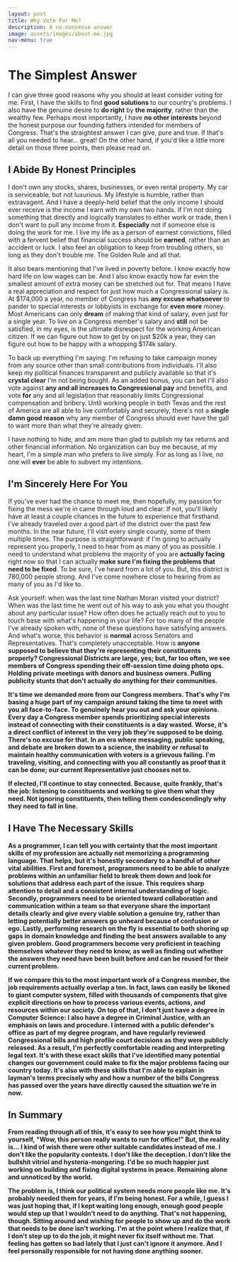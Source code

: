 ```yaml
---
layout: post
title: Why Vote For Me?
description: A no-nonsense answer
image: assets/images/about-me.jpg
nav-menu: true
---
```


<h1>The Simplest Answer</h1>

I can give three good reasons why you should at least consider voting for me. First, I have the skills to find <b>good solutions</b> to our country's problems. I also have the genuine desire to <b>do right</b> by <b>the majority</b>, rather than the wealthy few. Perhaps most importantly, I have <b>no other interests</b> beyond the honest purpose our founding fathers intended for members of Congress. That's the straightest answer I can give, pure and true. If that's all you needed to hear... great! On the other hand, if you'd like a little more detail on those three points, then please read on.

<h2>I Abide By Honest Principles</h2>

I don't own any stocks, shares, businesses, or even rental property. My car is serviceable, but not luxurious. My lifestyle is humble, rather than extravagent. And I have a deeply-held belief that the only income I should ever receive is the income I earn with my own two hands. If I'm not doing something that directly and logically translates to either work or trade, then I don't want to pull any income from it. <b>Especially</b> not if someone else is doing the work for me. I live my life as a person of earnest convictions, filled with a fervent belief that financial success should be <b>earned</b>, rather than an accident or luck. I also feel an obligation to keep from troubling others, so long as they don't trouble me. The Golden Rule and all that.

It also bears mentioning that I've lived in poverty before. I know exactly how hard life on low wages can be. And I also know exactly how far even the smallest amount of extra money can be stretched out for. That means I have a real appreciation and respect for just how much a Congressional salary is. At $174,000 a year, no member of Congress has <b>any excuse whatsoever</b> to pander to special interests or lobbyists in exchange for <b>even more</b> money. Most Americans can only <b>dream</b> of making that kind of salary, even just for a single year. To live on a Congress member's salary and <b>still</b> not be satisfied, in my eyes, is the ultimate disrespect for the working American citizen. If we can figure out how to get by on just $20k a year, they can figure out how to be happy with a whopping $174k salary.

To back up everything I'm saying: I'm refusing to take campaign money from any source other than small contributions from individuals. I'll also keep my political finances transparent and publicly available so that it's <b>crystal clear</b> I'm not being bought. As an added bonus, you can bet I'll also vote against <b>any and all increases to Congressional pay</b> and benefits, and vote <b>for</b> any and all legislation that reasonably limits Congressional compensation and bribery. Until working people in both Texas and the rest of America are all able to live comfortably and securely, there's not a <b>single damn good reason</b> why any member of Congress should ever have the gall to want more than what they're already given.

I have nothing to hide, and am more than glad to publish my tax returns and other financial information. No organization can buy me because, at my heart, I'm a simple man who prefers to live simply. For as long as I live, no one will <b>ever</b> be able to subvert my intentions.

<h2>I'm Sincerely Here For You</h2>

If you've ever had the chance to meet me, then hopefully, my passion for fixing the mess we're in came through loud and clear. If not, you'll likely have at least a couple chances in the future to experience that firsthand. I've already traveled over a good part of the district over the past few months. In the near future, I'll visit every single county, some of them multiple times. The purpose is straightforward: if I'm going to actually represent you properly, I need to hear from as many of you as possible. I need to understand what problems the majority of you are <b>actually facing</b> right now so that I can actually <b>make sure I'm fixing the problems that need to be fixed</b>. To be sure, I've heard from a lot of you. But, this district is 780,000 people strong. And I've come nowhere close to hearing from as many of you as I'd like to.

Ask yourself: when was the last time Nathan Moran visited your district? When was the last time he went out of his way to ask you what you thought about any particular issue? How often does he actually reach out to you to touch base with what's happening in your life? For too many of the people I've already spoken with, none of these questions have satisfying answers. And what's worse, this behavior is <b>normal</b> across Senators and Representatives. That's completely unacceptable. How is <b>anyone<b/> supposed to believe that they're representing their constituents properly? Congressional Districts are large, yes; but, far too often, we see members of Congress spending their off-session time doing photo ops. Holding private meetings with donors and business owners. Pulling publicity stunts that don't actually do anything for their communities.

It's time we demanded more from our Congress members. That's why I'm basing a huge part of my campaign around taking the time to meet with you all face-to-face. To genuinely <b>hear you out and ask your opinions</b>. Every day a Congress member spends <b>prioritizing special interests</b> instead of <b>connecting with their constituents</b> is a day wasted. Worse, it's a direct <b>conflict of interest</b> in the very job <b>they're supposed to be doing</b>. There's no excuse for that. In an era where messaging, public speaking, and debate are broken down to a science, the inability or refusal to maintain healthy communication with voters is a <b>grievous failing</b>. I'm traveling, visiting, and connecting with you all constantly as proof that it <b>can</b> be done; our current Representative just chooses not to.

If elected, I'll <b>continue</b> to stay connected. Because, quite frankly, <b>that's the job</b>: <b>listening</b> to constituents and <b>working</b> to give them what they <b>need</b>. <b>Not</b> ignoring constituents, then telling them condescendingly why they need to <b>fall in line</b>.

<h2>I Have The Necessary Skills</h2>

As a programmer, I can tell you with certainty that the most important skills of my profession are actually <b>not</b> memorizing a programming language. That helps, but it's honestly secondary to a handful of other vital abilities. First and foremost, programmers need to be able to <b>analyze problems</b> within an unfamiliar field to break them down and <b>look for solutions</b> that address each part of the issue. This requires sharp attention to detail and a consistent internal understanding of logic. Secondly, programmers need to be oriented toward <b>collaboration and communication</b> within a team so that everyone share the important details clearly and give every viable solution a genuine try, rather than letting potentially better answers go unheard because of confusion or ego. Lastly, performing research on the fly is essential to both shoring up gaps in domain knowledge and finding the best answers available to any given problem. Good programmers become very proficient in teaching themselves whatever they need to know, as well as finding out whether the answers they need have been built before and can be reused for their current problem.

If we compare this to the most important work of a Congress member, the job requirements actually overlap a ton. In fact, laws can easily be likened to giant computer system, filled with thousands of components that give explicit directions on how to process various events, actions, and resources within our society. On top of that, I don't just have a degree in Computer Science: I also have a degree in Criminal Justice, with an emphasis on laws and procedure. I interned with a public defender's office as part of my degree program, and have regularly reviewed Congressional bills and high profile court decisions as they were publicly released. As a result, I'm perfectly comfortable reading and interpreting legal text. It's with these exact skills that I've identified many potential changes our government could make to fix the major problems facing our country today. It's also with these skills that I'm able to explain in layman's terms precisely why and how a number of the bills Congress has passed over the years have directly caused the situation we're in now.

<h2>In Summary</h2>

From reading through all of this, it's easy to see how you might think to yourself, "Wow, this person really wants to run for office!" But, the reality is... I kind of wish there were other suitable candidates instead of me. I don't like the popularity contests. I don't like the deception. I don't like the bullshit vitriol and hysteria-mongering. I'd be so much happier just working on building and fixing digital systems in peace. Remaining alone and unnoticed by the world.

The problem is, I think our political system <b>needs</b> more people like me. It's probably needed them for years, if I'm being honest. For a while, I guess I was just hoping that, if I kept waiting long enough, enough good people would step up that I wouldn't need to do anything. That's not happening, though. Sitting around and wishing for people to show up and do the work that needs to be done isn't working. I'm at the point where I realize that, if I don't step up to do the job, it might <b>never</b> fix itself without me. That feeling has gotten so bad lately that I just can't ignore it anymore. And I feel personally responsible for not having done anything sooner.

